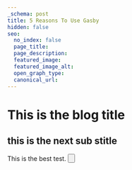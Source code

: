 ```yaml
---
_schema: post
title: 5 Reasons To Use Gasby
hidden: false
seo:
  no_index: false
  page_title:
  page_description:
  featured_image:
  featured_image_alt:
  open_graph_type:
  canonical_url:
---
```


# This is the blog title

## this is the next sub stitle

This is the best test. <Button label="hello world" />